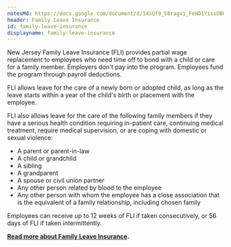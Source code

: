 ```yaml
---
notesMd: https://docs.google.com/document/d/14sQf9_58ragv1_FeHD1YissOBO0aCjqvk6jXAylIY0k/edit
header: Family Leave Insurance
id: family-leave-insurance
displayname: family-leave-insurance
---
```


New Jersey Family Leave Insurance (FLI) provides partial wage replacement to employees who need time off to bond with a child or care for a family member. Employers don't pay into the program. Employees fund the program through payroll deductions.

FLI allows leave for the care of a newly born or adopted child, as long as the leave starts within a year of the child's birth or placement with the employee.

FLI also allows leave for the care of the following family members if they have a serious health condition requiring in-patient care, continuing medical treatment, require medical supervision, or are coping with domestic or sexual violence:

- A parent or parent-in-law
- A child or grandchild
- A sibling
- A grandparent
- A spouse or civil union partner
- Any other person related by blood to the employee
- Any other person with whom the employee has a close association that is the equivalent of a family relationship, including chosen family

Employees can receive up to 12 weeks of FLI if taken consecutively, or 56 days of FLI if taken intermittently.

**[Read more about Family Leave Insurance](https://www.nj.gov/labor/myleavebenefits/labor/myleavebenefits/employer/index.shtml?open=FLI).**
